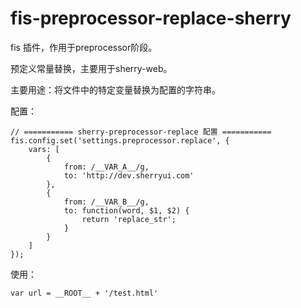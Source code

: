 fis-preprocessor-replace-sherry
====

fis 插件，作用于preprocessor阶段。

预定义常量替换，主要用于sherry-web。

主要用途：将文件中的特定变量替换为配置的字符串。

配置：

    // =========== sherry-preprocessor-replace 配置 ===========
    fis.config.set('settings.preprocessor.replace', {
        vars: [
            {
                from: /__VAR_A__/g,
                to: 'http://dev.sherryui.com'
            },
            {
                from: /__VAR_B__/g,
                to: function(word, $1, $2) {
                    return 'replace_str';
                }
            }
        ]
    });

使用：

    var url = __ROOT__ + '/test.html'